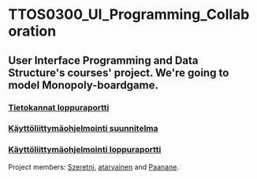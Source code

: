 # TTOS0300_UI_Programming_Collaboration

## User Interface Programming and Data Structure's courses' project. We're going to model Monopoly-boardgame.

### [Tietokannat loppuraportti](/Docs/loppuraportti.md)

### [Käyttöliittymäohjelmointi suunnitelma](/Docs/UI_Programming_Practical_work_plans.md)
### [Käyttöliittymäohjelmointi loppuraportti](/loppuraportti_ui.md)

Project members: [Szeretni](https://github.com/Szeretni), [atarvainen](https://github.com/atarvainen) and [Paanane](https://github.com/Paanane).
